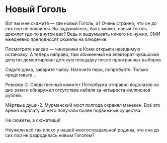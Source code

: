 
# Новый Гоголь

Вот вы мне скажите — где новый Гоголь, а? Очень странно, что он до сих пор не появился. Вы задумайтесь, быть может, новый Гоголь дремлет где-то внутри вас? Ведь и выдумывать ничего не нужно, СМИ ежедневно преподносят сюжеты на блюдечке.

Посмотрите налево — чиновники в Коми открыли невидимую остановку. А теперь направо, там обиженный на электорат чувашский депутат демонтировал детскую площадку после проигранных выборов. 

Сядьте дома, заварите чайку. Наточите перо, попробуйте. Только представьте… 

Ревизор-2. Следственный комитет Петербурга отправил водолазов на дно реки и обнаружил отсутствие кабеля за четыреста миллионов рублей. 

Мёртвые души-2. Мурманский мост полгода охранял манекен. Всё это время зарплату за него получали более подвижные существа.

Не сюжеты, а сюжетищи!

Неужели всё так плохо у нашей многострадальной родины, что она до сих пор не разродилась новым Гоголем?
